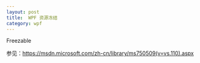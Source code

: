 ```yaml
---
layout: post
title:  WPF 资源冻结 
category: wpf 
---
```


Freezable 

参见：https://msdn.microsoft.com/zh-cn/library/ms750509(v=vs.110).aspx
